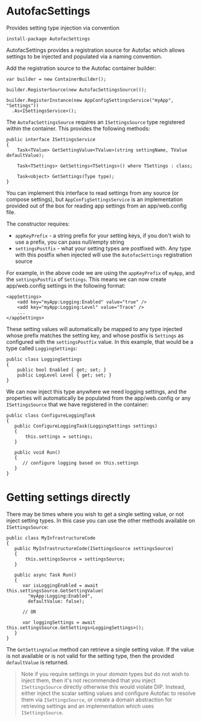 # AutofacSettings

Provides setting type injection via convention

```
install-package AutofacSettings
```

AutofacSettings provides a registration source for Autofac which allows settings to be injected and populated via a naming convention.

Add the registration source to the Autofac container builder:

```
var builder = new ContainerBuilder();

builder.RegisterSource(new AutofacSettingsSource());

builder.RegisterInstance(new AppConfigSettingsService("myApp", "Settings"))
  .As<ISettingsService>();
```

The `AutofacSettingsSource` requires an `ISettingsSource` type registered within the container. This provides the following methods:

```
public interface ISettingsService
{
    Task<TValue> GetSettingValue<TValue>(string settingName, TValue defaultValue);

    Task<TSettings> GetSettings<TSettings>() where TSettings : class;

    Task<object> GetSettings(Type type);
}
```

You can implement this interface to read settings from any source (or compose settings), but `AppConfigSettingsService` is an implementation provided out of the box for reading app settings from an app/web.config file. 

The constructor requires:
* `appKeyPrefix` - a string prefix for your setting keys, if you don't wish to use a prefix, you can pass null/empty string
* `settingsPostfix` - what your setting types are postfixed with. Any type with this postfix when injected will use the `AutofacSettings` registration source

For example, in the above code we are using the `appKeyPrefix` of `myApp`, and the `settingsPostfix` of `Settings`. This means we can now create app/web.config settings in the following format:

```
<appSettings>
    <add key="myApp:Logging:Enabled" value="true" />
    <add key="myApp:Logging:Level" value="Trace" />
    ...
</appSettings>
```

These setting values will automatically be mapped to any type injected whose prefix matches the setting key, and whose postfix is `Settings` as configured with the `settingsPostfix` value. In this example, that would be a type called `LoggingSettings`:

```
public class LoggingSettings
{
    public bool Enabled { get; set; }
    public LogLevel Level { get; set; }
}
```

We can now inject this type anywhere we need logging settings, and the properties will automatically be populated from the app/web.config or any `ISettingsSource` that we have registered in the container:

```
public class ConfigureLoggingTask
{
   public ConfigureLoggingTask(LoggingSettings settings)
   {
       this.settings = settings;
   }
   
   public void Run()
   {
      // configure logging based on this.settings
   }
}
```

# Getting settings directly

There may be times where you wish to get a single setting value, or not inject setting types. In this case you can use the other methods available on `ISettingsSource`:

```
public class MyInfrastructureCode
{
   public MyInfrastructureCode(ISettingsSource settingsSource)
   {
       this.settingsSource = settingsSource;
   }
   
   public async Task Run()
   {
      var isLoggingEnabled = await this.settingsSource.GetSettingValue(
        "myApp:Logging:Enabled", 
        defaultValue: false);
      
      // OR
      
      var loggingSettings = await this.settingsSource.GetSettings<LoggingSettings>();      
   }
}
```

The `GetSettingValue` method can retrieve a single setting value. If the value is not available or is not valid for the setting type, then the provided `defaultValue` is returned.

> Note if you require settings in your *domain* types but do not wish to inject them, then it's not recommended that you inject `ISettingsSource` directly otherwise this would violate DIP. Instead, either inject the scalar setting values and configure Autofac to resolve them via `ISettingsSource`, or create a domain abstraction for retrieving settings and an implementation which uses `ISettingsSource`.

